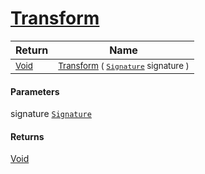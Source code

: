 # [Transform](./RelativeScale-100663815.md)



| Return | Name | 
| --- | --- | 
| <sub>[Void](https://docs.microsoft.com/en-us/dotnet/api/System.Void)</sub>| <sub>[Transform](./RelativeScale-100663815.md) ( [`Signature`](./../../../../Signature.md) signature )</sub>| <br>


#### Parameters
 signature  [`Signature`](./../../../../Signature.md)
#### Returns
[Void](https://docs.microsoft.com/en-us/dotnet/api/System.Void)